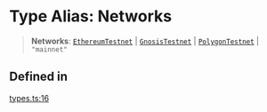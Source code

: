 # Type Alias: Networks

> **Networks**: [`EthereumTestnet`](/docs/packages/SDK/type-aliases/EthereumTestnet.md) \| [`GnosisTestnet`](/docs/packages/SDK/type-aliases/GnosisTestnet.md) \| [`PolygonTestnet`](/docs/packages/SDK/type-aliases/PolygonTestnet.md) \| `"mainnet"`

## Defined in

[types.ts:16](https://github.com/monerium/js-monorepo/blob/main/packages/sdk/src/types.ts#L16)
